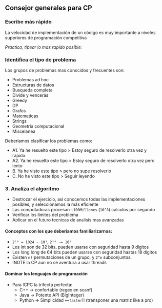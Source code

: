 ## Consejor generales para CP

### Escribe más rápido

La velocidad de implementación de un código es muy importante a niveles superiores de programación competitiva

_Practica, tipear lo mas rapido posible:_

### Identifica el tipo de problema

Los grupos de problemas mas conocidos y frecuentes son:

- Problemas ad hoc
- Estructuras de datos
- Busqueda completa
- Divide y vencerás
- Greedy
- DP
- Grafos
- Matematicas
- Strings
- Geometria computacional
- Miscelanea

Deberiamos clasificar los problemas como:

- A1. Ya he resuelto este tipo > Estoy seguro de resolverlo otra vez y rapido
- A2. Ya he resuelto este tipo > Estoy seguro de resolverlo otra vez pero lento
- B. Ya he visto este tipo > pero no supe resolverlo
- C. No he visto este tipo > Seguir leyendo

### 3. Analiza el algoritmo

- Destrozar el ejercicio, asi conocemos todas las implementaciones posibles, y seleccionamos la más eficiente
- Las computadoras procesan `~100Millones` (`10^8`) calculos por segundo
- Verificar los limites del problema
- Aplicar en el futuro tecnicas de analisis mas avanzadas

#### Conceptos con los que deberiamos familiarizarnos:

- `2¹⁰ = 1024 ~ 10³`, `2²⁰ ~= 10⁶`
- Los int son de 32 bits, pueden usarse con seguridad hasta 9 digitos
- Los long long de 64 bits pueden usarse con seguridad hastas 18 digitos
- Existen `n!` permutaciones de un grupo, y `2^n` subconjuntos.
- !NOTE la CP aun no se aventura a usar threads

#### Dominar los lenguajes de programación

- Para ICPC la trifecta perfecta:
  - C++ -> confortable (regex en scanf)
  - Java -> Potente API (BigInteger)
  - Python -> Simplicidad `++faster`!! (transponer una matriz like a pro)
